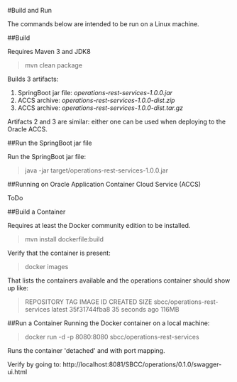 
#Build and Run

The commands below are intended to be run on a Linux machine.


##Build

Requires Maven 3 and JDK8
> mvn clean package

Builds 3 artifacts:
1. SpringBoot jar file: *operations-rest-services-1.0.0.jar*
2. ACCS archive: *operations-rest-services-1.0.0-dist.zip*
3. ACCS archive: *operations-rest-services-1.0.0-dist.tar.gz*

Artifacts 2 and 3 are similar: either one can be used when deploying to the Oracle ACCS.


##Run the SpringBoot jar file

Run the SpringBoot jar file:
> java -jar target/operations-rest-services-1.0.0.jar

##Running on Oracle Application Container Cloud Service (ACCS)

ToDo

##Build a Container

Requires at least the Docker community edition to be installed.
>mvn install dockerfile:build

Verify that the container is present:
> docker images

That lists the containers available and the operations container should show up like:
> REPOSITORY                     TAG     IMAGE ID      CREATED         SIZE
> sbcc/operations-rest-services  latest  35f31744fba8  35 seconds ago  116MB

##Run a Container
Running the Docker container on a local machine:
> docker run -d -p 8080:8080 sbcc/operations-rest-services

Runs the container 'detached' and with port mapping.

Verify by going to: http://localhost:8081/SBCC/operations/0.1.0/swagger-ui.html




